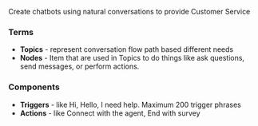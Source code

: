 Create chatbots using natural conversations to provide Customer Service 

### Terms
- **Topics** - represent conversation flow path based different needs
- **Nodes** - Item that are used in Topics to do things like ask questions, send messages, or perform actions.

### Components
- **Triggers** - like Hi, Hello, I need help. Maximum 200 trigger phrases
- **Actions** - like Connect with the agent, End with survey

